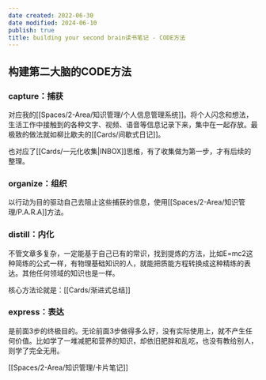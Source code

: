 ```yaml
---
date created: 2022-06-30
date modified: 2024-06-10
publish: true
title: building your second brain读书笔记 - CODE方法
---
```

## 构建第二大脑的CODE方法

### capture：捕获

对应我的[[Spaces/2-Area/知识管理/个人信息管理系统]]。将个人闪念和想法，生活工作中接触到的各种文字、视频、语音等信息记录下来，集中在一起存放。最极致的做法就如柳比歇夫的[[Cards/间歇式日记]]。

也对应了[[Cards/一元化收集\|INBOX]]思维，有了收集做为第一步，才有后续的整理。

### organize：组织

以行动为目的驱动自己去阻止这些捕获的信息，使用[[Spaces/2-Area/知识管理/P.A.R.A]]方法。

### distill：内化

不管文章多复杂，一定能基于自己已有的常识，找到提炼的方法，比如E=mc2这种简练的公式一样，有物理基础知识的人，就能把质能方程转换成这种精练的表达。其他任何领域的知识也是一样。

核心方法论就是：[[Cards/渐进式总结]]

### express：表达

是前面3步的终极目的。无论前面3步做得多么好，没有实际使用上，就不产生任何价值。比如学了一堆减肥和营养的知识，却依旧肥胖和乱吃，也没有教给别人，则学了完全无用。

[[Spaces/2-Area/知识管理/卡片笔记]]